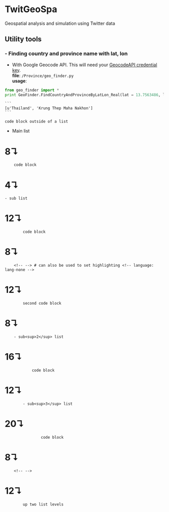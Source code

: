 # TwitGeoSpa
Geospatial analysis and simulation using Twitter data


## Utility tools
### - Finding country and province name with lat, lon  
  - With Google Geocode API. This will need your [GeocodeAPI credential key](https://developers.google.com/maps/documentation/geocoding/get-api-key).  
**file**: `/Province/geo_finder.py`  
**usage**:  
```python
from geo_finder import *
print GeoFinder.FindCountryAndProvinceByLatLon_Real(lat = 13.7563486, lon = 100.4557333)
```
    ```
    [u'Thailand', 'Krung Thep Maha Nakhon']
    ```

    code block outside of a list

- Main list
#     8↴
        code block
# 4↴
    - sub list

#        12↴
            code block
#     8↴
        <!-- --> # can also be used to set highlighting <!-- language: lang-none -->
#        12↴
            second code block
#     8↴
        - sub<sup>2</sup> list

#            16↴
                code block
#        12↴
            - sub<sup>3</sup> list
#                20↴
                    code block
#     8↴
        <!-- -->
#        12↴
            up two list levels